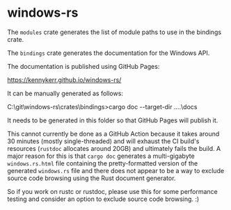 # windows-rs

The `modules` crate generates the list of module paths to use in the bindings crate.

The `bindings` crate generates the documentation for the Windows API.

The documentation is published using GitHub Pages:

https://kennykerr.github.io/windows-rs/

It can be manually generated as follows:

C:\git\windows-rs\crates\bindings>cargo doc --target-dir ..\..\docs

It needs to be generated in this folder so that GitHub Pages will publish it.

This cannot currently be done as a GitHub Action because it takes around 30 minutes (mostly single-threaded) and will exhaust the CI build's resources (`rustdoc` allocates around 20GB) and ultimately fails the build. A major reason for this is that `cargo doc` generates a multi-gigabyte `windows.rs.html` file containing the pretty-formatted version of the generated `windows.rs` file and there does not appear to be a way to exclude source code browsing using the Rust document generator.

So if you work on rustc or rustdoc, please use this for some performance testing and consider an option to exclude source code browsing. :)
